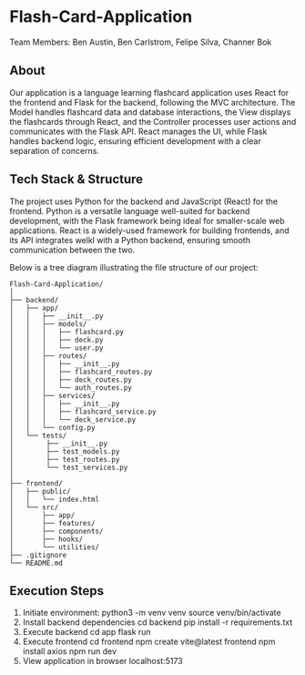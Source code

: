 # Flash-Card-Application
Team Members: Ben Austin, Ben Carlstrom, Felipe Silva, Channer Bok

## About
Our application is a language learning flashcard application uses React for the frontend and Flask for the backend, following the MVC architecture. The Model handles flashcard data and database interactions, the View displays the flashcards through React, and the Controller processes user actions and communicates with the Flask API. React manages the UI, while Flask handles backend logic, ensuring efficient development with a clear separation of concerns.

## Tech Stack & Structure
The project uses Python for the backend and JavaScript (React) for the frontend. Python is a versatile language well-suited for backend development, with the Flask framework being ideal for smaller-scale web applications. React is a widely-used framework for building  frontends, and its API  integrates welkl with a Python backend, ensuring smooth communication between the two.

Below is a tree diagram illustrating the file structure of our project:
```text
Flash-Card-Application/
│
├── backend/
│   ├── app/
│   │   ├── __init__.py
│   │   ├── models/
│   │   │   ├── flashcard.py
│   │   │   ├── deck.py
│   │   │   └── user.py
│   │   ├── routes/
│   │   │   ├── __init__.py
│   │   │   ├── flashcard_routes.py
│   │   │   ├── deck_routes.py
│   │   │   └── auth_routes.py
│   │   ├── services/
│   │   │   ├── __init__.py
│   │   │   ├── flashcard_service.py
│   │   │   └── deck_service.py
│   │   └── config.py
│   └── tests/
│        ├── __init__.py
│        ├── test_models.py
│        ├── test_routes.py
│        └── test_services.py
│
├── frontend/
│   ├── public/
│   │   └── index.html
│   └── src/
│       ├── app/
│       ├── features/
│       ├── components/
│       ├── hooks/
│       └── utilities/
├── .gitignore
└── README.md
```



## Execution Steps
1. Initiate environment: 
    python3 -m venv venv
    source venv/bin/activate
2. Install backend dependencies
    cd backend
    pip install -r requirements.txt
3. Execute backend
    cd app
    flask run
4. Execute frontend
    cd frontend
    npm create vite@latest frontend
    npm install axios
    npm run dev
5. View application in browser
    localhost:5173
